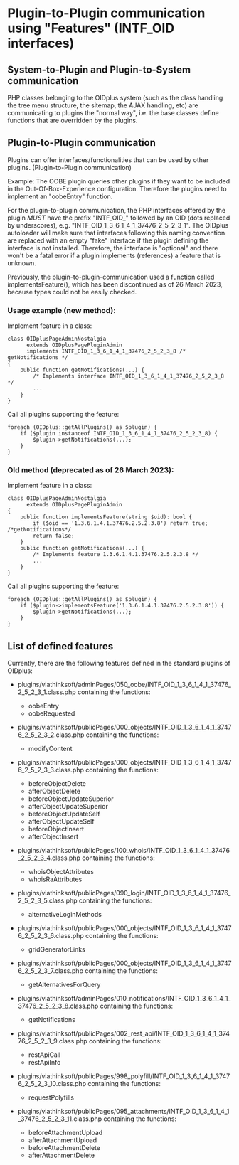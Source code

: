 
Plugin-to-Plugin communication using "Features" (INTF_OID interfaces)
=====================================================================

System-to-Plugin and Plugin-to-System communication
---------------------------------------------------

PHP classes belonging to the OIDplus system (such as the class handling the tree menu structure,
the sitemap, the AJAX handling, etc) are communicating to plugins the "normal way", i.e.
the base classes define functions that are overridden by the plugins.

Plugin-to-Plugin communication
------------------------------

Plugins can offer interfaces/functionalities that can be used by other plugins. (Plugin-to-Plugin communication)

Example: The OOBE plugin queries other plugins if they want to be included
in the Out-Of-Box-Experience configuration. Therefore the plugins need to implement an
"oobeEntry" function.

For the plugin-to-plugin communication, the PHP interfaces offered by the plugin *MUST*
have the prefix "INTF_OID_" followed by an OID (dots replaced by underscores), e.g. "INTF_OID_1_3_6_1_4_1_37476_2_5_2_3_1".
The OIDplus autoloader will make sure that interfaces following this naming convention
are replaced with an empty "fake" interface if the plugin defining the interface is not installed.
Therefore, the interface is "optional" and there won't be a fatal error if a plugin implements (references)
a feature that is unknown.

Previously, the plugin-to-plugin-communication used a function called implementsFeature(), which
has been discontinued as of 26 March 2023, because types could not be easily checked.

### Usage example (new method):

Implement feature in a class:

    class OIDplusPageAdminNostalgia
          extends OIDplusPagePluginAdmin
          implements INTF_OID_1_3_6_1_4_1_37476_2_5_2_3_8 /* getNotifications */
    {
        public function getNotifications(...) {
            /* Implements interface INTF_OID_1_3_6_1_4_1_37476_2_5_2_3_8 */
            ...
        }
    }

Call all plugins supporting the feature:

    foreach (OIDplus::getAllPlugins() as $plugin) {
        if ($plugin instanceof INTF_OID_1_3_6_1_4_1_37476_2_5_2_3_8) {
            $plugin->getNotifications(...);
        }
    }

### Old method (deprecated as of 26 March 2023):

Implement feature in a class:

    class OIDplusPageAdminNostalgia
          extends OIDplusPagePluginAdmin
    {
        public function implementsFeature(string $oid): bool {
            if ($oid == '1.3.6.1.4.1.37476.2.5.2.3.8') return true; /*getNotifications*/
            return false;
        }
        public function getNotifications(...) {
            /* Implements feature 1.3.6.1.4.1.37476.2.5.2.3.8 */
            ...
        }
    }

Call all plugins supporting the feature:

    foreach (OIDplus::getAllPlugins() as $plugin) {
        if ($plugin->implementsFeature('1.3.6.1.4.1.37476.2.5.2.3.8')) {
            $plugin->getNotifications(...);
        }
    }

List of defined features
------------------------

Currently, there are the following features defined in the standard plugins of OIDplus:

- plugins/viathinksoft/adminPages/050_oobe/INTF_OID_1_3_6_1_4_1_37476_2_5_2_3_1.class.php containing the functions:
    - oobeEntry
    - oobeRequested

- plugins/viathinksoft/publicPages/000_objects/INTF_OID_1_3_6_1_4_1_37476_2_5_2_3_2.class.php containing the functions:
    - modifyContent

- plugins/viathinksoft/publicPages/000_objects/INTF_OID_1_3_6_1_4_1_37476_2_5_2_3_3.class.php containing the functions:
    - beforeObjectDelete
    - afterObjectDelete
    - beforeObjectUpdateSuperior
    - afterObjectUpdateSuperior
    - beforeObjectUpdateSelf
    - afterObjectUpdateSelf
    - beforeObjectInsert
    - afterObjectInsert

- plugins/viathinksoft/publicPages/100_whois/INTF_OID_1_3_6_1_4_1_37476_2_5_2_3_4.class.php containing the functions:
    - whoisObjectAttributes
    - whoisRaAttributes

- plugins/viathinksoft/publicPages/090_login/INTF_OID_1_3_6_1_4_1_37476_2_5_2_3_5.class.php containing the functions:
    - alternativeLoginMethods

- plugins/viathinksoft/publicPages/000_objects/INTF_OID_1_3_6_1_4_1_37476_2_5_2_3_6.class.php containing the functions:
    - gridGeneratorLinks

- plugins/viathinksoft/publicPages/000_objects/INTF_OID_1_3_6_1_4_1_37476_2_5_2_3_7.class.php containing the functions:
    - getAlternativesForQuery

- plugins/viathinksoft/adminPages/010_notifications/INTF_OID_1_3_6_1_4_1_37476_2_5_2_3_8.class.php containing the functions:
    - getNotifications

- plugins/viathinksoft/publicPages/002_rest_api/INTF_OID_1_3_6_1_4_1_37476_2_5_2_3_9.class.php containing the functions:
    - restApiCall
    - restApiInfo

- plugins/viathinksoft/publicPages/998_polyfill/INTF_OID_1_3_6_1_4_1_37476_2_5_2_3_10.class.php containing the functions:
    - requestPolyfills

- plugins/viathinksoft/publicPages/095_attachments/INTF_OID_1_3_6_1_4_1_37476_2_5_2_3_11.class.php containing the functions:
    - beforeAttachmentUpload
    - afterAttachmentUpload
    - beforeAttachmentDelete
    - afterAttachmentDelete
